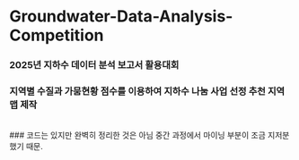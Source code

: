 # Groundwater-Data-Analysis-Competition
### 2025년 지하수 데이터 분석 보고서 활용대회 
### 지역별 수질과 가뭄현황 점수를 이용하여 지하수 나눔 사업 선정 추천 지역 맵 제작

<br>
### 코드는 있지만 완벽히 정리한 것은 아님 중간 과정에서 마이닝 부분이 조금 지저분했기 때문.
